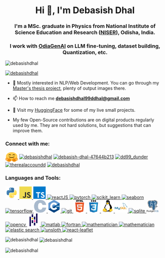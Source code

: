 <h1 align="center">Hi 👋, I'm Debasish Dhal</h1>
<h3 align="center">I'm a MSc. graduate in Physics from National Institute of Science Education and Research (<a href="https://www.niser.ac.in/" target="_blank">NISER</a>), Odisha, India.</h3>
<h3 align="center">I work with <a href="https://huggingface.co/OdiaGenAI" target="_blank">OdiaGenAI</a> on LLM fine-tuning, dataset building, Quantization, etc.</h3>

<p align="left"> <img src="https://komarev.com/ghpvc/?username=debasishdhal&label=Profile%20views&color=0e75b6&style=flat" alt="debasishdhal" /> </p>

<p align="left"> <a href="https://github.com/ryo-ma/github-profile-trophy"><img src="https://github-profile-trophy.vercel.app/?username=debasishdhal" alt="debasishdhal" /></a> </p>

- 🔭 Mostly interested in NLP/Web Development. You can go through my [Master's thesis project](https://github.com/DebasishDhal/Thesis_Repository), plenty of output images there.

- 📫 How to reach me **debasishdhal99ddhal@gmail.com**

- 📄 Visit my [HuggingFace](https://huggingface.co/DebasishDhal99) for some of my live small projects.

- My few Open-Source contributions are on digital products regularly used by me. They are not hard solutions, but suggestions that can improve them.

<h3 align="left">Connect with me:</h3>
<p align="left">
<a href="https://huggingface.co/DebasishDhal99" target="blank"><img align="center" src="images/hugging-face-emoji-507x512-v7kpw0rw.png" alt="debasishdhal" height="30" width="40" /></a>
<a href="https://scholar.google.com/citations?hl=en&user=ws7-da8AAAAJ" target="blank"><img align="center" src="https://upload.wikimedia.org/wikipedia/commons/thumb/c/c7/Google_Scholar_logo.svg/768px-Google_Scholar_logo.svg.png" alt="debasishdhal" height="30" width="40" /></a>
<a href="https://linkedin.com/in/debasish-dhal-47644b213" target="blank"><img align="center" src="https://raw.githubusercontent.com/rahuldkjain/github-profile-readme-generator/master/src/images/icons/Social/linked-in-alt.svg" alt="debasish-dhal-47644b213" height="30" width="40" /></a>
<a href="https://www.leetcode.com/dd99_dunder" target="blank"><img align="center" src="https://raw.githubusercontent.com/rahuldkjain/github-profile-readme-generator/master/src/images/icons/Social/leet-code.svg" alt="dd99_dunder" height="30" width="40" /></a>
<a href="https://twitter.com/therealaccoundd" target="blank"><img align="center" src="https://raw.githubusercontent.com/rahuldkjain/github-profile-readme-generator/master/src/images/icons/Social/twitter.svg" alt="therealaccoundd" height="30" width="40" /></a>
<a href="https://medium.com/@debasishdhal" target="blank"><img align="center" src="https://raw.githubusercontent.com/rahuldkjain/github-profile-readme-generator/master/src/images/icons/Social/medium.svg" alt="debasishdhal" height="30" width="40" /></a>
</p>

<h3 align="left">Languages and Tools:</h3>
<p align="left"> 
<a href="https://www.python.org" target="_blank" rel="noreferrer"> <img src="https://raw.githubusercontent.com/devicons/devicon/master/icons/python/python-original.svg" alt="python" width="40" height="40"/> </a>
<a href="https://developer.mozilla.org/en-US/docs/Web/JavaScript" target="_blank" rel="noreferrer"> <img src="https://raw.githubusercontent.com/devicons/devicon/master/icons/javascript/javascript-original.svg" alt="javascript" width="40" height="40"/> </a>
<a href="https://www.typescriptlang.org/" target="_blank" rel="noreferrer"> <img src="https://raw.githubusercontent.com/devicons/devicon/master/icons/typescript/typescript-original.svg" alt="typescript" width="40" height="40"/> </a>
<a href="https://react.dev/" target="_blank" rel="noreferrer"> <img src="https://cdn.svgporn.com/logos/react.svg" alt="reactJS" width="40" height="40"/> </a>
<a href="https://pytorch.org/" target="_blank" rel="noreferrer"> <img src="https://www.vectorlogo.zone/logos/pytorch/pytorch-icon.svg" alt="pytorch" width="40" height="40"/> </a>
<a href="https://scikit-learn.org/" target="_blank" rel="noreferrer"> <img src="https://upload.wikimedia.org/wikipedia/commons/0/05/Scikit_learn_logo_small.svg" alt="scikit_learn" width="40" height="40"/> </a> 
<a href="https://seaborn.pydata.org/" target="_blank" rel="noreferrer"> <img src="https://seaborn.pydata.org/_images/logo-mark-lightbg.svg" alt="seaborn" width="40" height="40"/> </a> 
<a href="https://www.tensorflow.org" target="_blank" rel="noreferrer"> <img src="https://www.vectorlogo.zone/logos/tensorflow/tensorflow-icon.svg" alt="tensorflow" width="40" height="40"/> </a>
<a href="https://www.cprogramming.com/" target="_blank" rel="noreferrer"> <img src="https://raw.githubusercontent.com/devicons/devicon/master/icons/c/c-original.svg" alt="c" width="40" height="40"/> </a> 
<a href="https://www.w3schools.com/cpp/" target="_blank" rel="noreferrer"> <img src="https://raw.githubusercontent.com/devicons/devicon/master/icons/cplusplus/cplusplus-original.svg" alt="cplusplus" width="40" height="40"/> </a> 
<a href="https://git-scm.com/" target="_blank" rel="noreferrer"> <img src="https://www.vectorlogo.zone/logos/git-scm/git-scm-icon.svg" alt="git" width="40" height="40"/> </a> 
<a href="https://www.w3.org/html/" target="_blank" rel="noreferrer"> <img src="https://raw.githubusercontent.com/devicons/devicon/master/icons/html5/html5-original-wordmark.svg" alt="html5" width="40" height="40"/> </a> 
<a href="https://www.w3schools.com/css/" target="_blank" rel="noreferrer"> <img src="https://raw.githubusercontent.com/devicons/devicon/master/icons/css3/css3-original-wordmark.svg" alt="css3" width="40" height="40"/>
<a href="https://www.linux.org/" target="_blank" rel="noreferrer"> <img src="https://raw.githubusercontent.com/devicons/devicon/master/icons/linux/linux-original.svg" alt="linux" width="40" height="40"/> </a> 
<a href="https://www.mysql.com/" target="_blank" rel="noreferrer"> <img src="https://raw.githubusercontent.com/devicons/devicon/master/icons/mysql/mysql-original-wordmark.svg" alt="mysql" width="40" height="40"/> </a> 
<a href="https://www.sqlite.org/" target="_blank" rel="noreferrer"> <img src="https://www.vectorlogo.zone/logos/sqlite/sqlite-icon.svg" alt="sqlite" width="40" height="40"/> </a>
<a href="https://www.postgresql.org" target="_blank" rel="noreferrer"> <img src="https://raw.githubusercontent.com/devicons/devicon/master/icons/postgresql/postgresql-original-wordmark.svg" alt="postgresql" width="40" height="40"/> </a>  
<a href="https://opencv.org/" target="_blank" rel="noreferrer"> <img src="https://www.vectorlogo.zone/logos/opencv/opencv-icon.svg" alt="opencv" width="40" height="40"/> </a> 
<a href="https://pandas.pydata.org/" target="_blank" rel="noreferrer"> <img src="https://raw.githubusercontent.com/devicons/devicon/2ae2a900d2f041da66e950e4d48052658d850630/icons/pandas/pandas-original.svg" alt="pandas" width="40" height="40"/> </a> 
<a href="https://www.mathworks.com/" target="_blank" rel="noreferrer"> <img src="https://upload.wikimedia.org/wikipedia/commons/2/21/Matlab_Logo.png" alt="matlab" width="40" height="40"/> </a> 
<a href="https://fortran-lang.org/" target="_blank" rel="noreferrer"> <img src="https://upload.wikimedia.org/wikipedia/commons/b/b8/Fortran_logo.svg" alt="fortran" width="40" height="40"/> </a>     
<a href="https://www.wolfram.com/mathematica/" target="_blank" rel="noreferrer"> <img src="https://upload.wikimedia.org/wikipedia/commons/2/20/Mathematica_Logo.svg" alt="mathematician" width="40" height="40"/> </a>         
<a href="https://www.mongodb.com/" target="_blank" rel="noreferrer"> <img src="https://upload.wikimedia.org/wikipedia/commons/9/93/MongoDB_Logo.svg" alt="mathematician" width="40" height="40"/> </a>
<a href="https://www.elastic.co/elasticsearch" target="_blank" rel="noreferrer"> <img src="https://cdn.worldvectorlogo.com/logos/elasticsearch.svg" alt="elastic search" width="40" height="40"/> </a>
<a href="https://unsloth.ai/" target="_blank" rel="noreferrer"> <img src="https://raw.githubusercontent.com/unslothai/unsloth/main/images/made%20with%20unsloth.png" alt="unsloth" width="80" height="40"/> </a>
<a href="https://react-leaflet.js.org/" target="_blank" rel="noreferrer"> <img src="https://react-leaflet.js.org/img/logo-title.svg" alt="react-leaflet" width="80" height="40"/> </a>
</p>

<p><img align="left" src="https://github-readme-stats.vercel.app/api/top-langs?username=debasishdhal&show_icons=true&locale=en&layout=compact" alt="debasishdhal" /></p>

<p>&nbsp;<img align="center" src="https://github-readme-stats.vercel.app/api?username=debasishdhal&show_icons=true&locale=en" alt="debasishdhal" /></p>

<p><img align="center" src="https://github-readme-streak-stats.herokuapp.com/?user=debasishdhal&" alt="debasishdhal" /></p>
